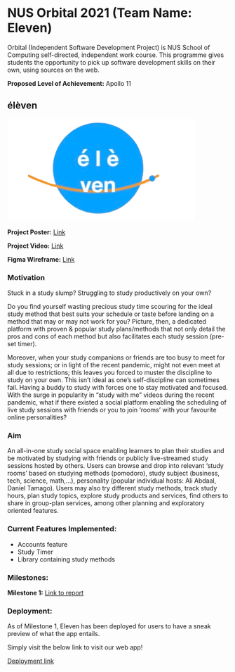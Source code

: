 # NUS Orbital 2021 (Team Name: Eleven)

Orbital (Independent Software Development Project) is NUS School of Computing self-directed, independent work course. This programme gives students the opportunity to pick up software development skills on their own, using sources on the web.

**Proposed Level of Achievement:** Apollo 11

## élèven

<img src="https://github.com/KT27Learn/Team-Eleven/blob/main/react-frontend/src/Eleven-Logo-final.png">

**Project Poster:** [Link](https://drive.google.com/file/d/1J1SoVspMIXbZ-RvnQqcPzP4JZLPl35zY/view?usp=sharing)

**Project Video:** [Link](https://drive.google.com/file/d/18064WwVSaaAyCNyc7yFvNzAebwFeAjoj/view?usp=sharing)

**Figma Wireframe:** [Link](https://www.figma.com/proto/qjk1LKUYCKJ9ps3xKnu61B/Orbital-Eleven?node-id=4%3A2&scaling=min-zoom&page-id=0%3A1)

### Motivation 
Stuck in a study slump? Struggling to study productively on your own?

Do you find yourself wasting precious study time scouring for the ideal study method that best suits your schedule or taste before landing on a method that may or may not work for you? Picture, then, a dedicated platform with proven & popular study plans/methods that not only detail the pros and cons of each method but also facilitates each study session (pre-set timer).

Moreover, when your study companions or friends are too busy to meet for study sessions; or in light of the recent pandemic, might not even meet at all due to restrictions; this leaves you forced to muster the discipline to study on your own. This isn’t ideal as one’s self-discipline can sometimes fail. Having a buddy to study with forces one to stay motivated and focused. With the surge in popularity in “study with me” videos during the recent pandemic, what if there existed a social platform enabling the scheduling of live study sessions with friends or you to join ‘rooms’ with your favourite online personalities?

### Aim

An all-in-one study social space enabling learners to plan their studies and be motivated by studying with friends or publicly live-streamed study sessions hosted by others. Users can browse and drop into relevant ‘study rooms’ based on studying methods (pomodoro), study subject (business, tech, science, math,...), personality (popular individual hosts: Ali Abdaal, Daniel Tamago). Users may also try different study methods, track study hours, plan study topics, explore study products and services, find others to share in group-plan services, among other planning and exploratory oriented features. 

### Current Features Implemented:
* Accounts feature
* Study Timer
* Library containing study methods

### Milestones:

**Milestone 1:** [Link to report](https://docs.google.com/document/d/1S_jRJ7nAw3r9DfxrVbhVZ2AA6zKMEGAQ6c4-XBwGQMc/edit?usp=sharing)

### Deployment:

As of Milestone 1, Eleven has been deployed for users to have a sneak preview of what the app entails.

Simply visit the below link to visit our web app!

[Deployment link](orbital-team-eleven.vercel.app)
